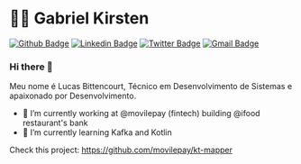 
# :man_technologist: Gabriel Kirsten

[![Github Badge](https://img.shields.io/badge/-Github-000?style=flat-square&logo=Github&logoColor=white&link=https://github.com/lucasgdb)](https://github.com/gabrielkirsten)
[![Linkedin Badge](https://img.shields.io/badge/-LinkedIn-blue?style=flat-square&logo=Linkedin&logoColor=white&link=https://www.linkedin.com/in/gabrielkirsten/)](https://www.linkedin.com/in/gabrielkirsten/)
[![Twitter Badge](https://img.shields.io/badge/-Twitter-1ca0f1?style=flat-square&labelColor=1ca0f1&logo=twitter&logoColor=white&link=https://twitter.com/lgdbittencourt)](https://twitter.com/gabrielkirsten)
[![Gmail Badge](https://img.shields.io/badge/-Gmail-c14438?style=flat-square&logo=Gmail&logoColor=white&link=mailto:lucasgdbittencourt@gmail.com)](mailto:gabrielkirsten1@gmail.com)

### Hi there 👋

Meu nome é Lucas Bittencourt, Técnico em Desenvolvimento de Sistemas e apaixonado por Desenvolvimento.


- 🔭 I’m currently working at @movilepay (fintech) building @ifood restaurant's bank
- 🌱 I’m currently learning Kafka and Kotlin

Check this project: https://github.com/movilepay/kt-mapper
